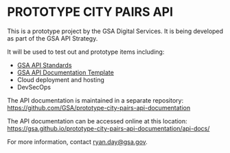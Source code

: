 # PROTOTYPE CITY PAIRS API
This is a prototype project by the GSA Digital Services. It is being developed as part of the GSA API Strategy. 

It will be used to test out and prototype items including:
- [GSA API Standards](https://github.com/GSA/api-standards/tree/converting-gsa-standards)
- [GSA API Documentation Template](https://github.com/GSA/api-documentation-template)
- Cloud deployment and hosting
- DevSecOps

The API documentation is maintained in a separate repository: https://github.com/GSA/prototype-city-pairs-api-documentation

The API documentation can be accessed online at this location: https://gsa.github.io/prototype-city-pairs-api-documentation/api-docs/

For more information, contact ryan.day@gsa.gov.
